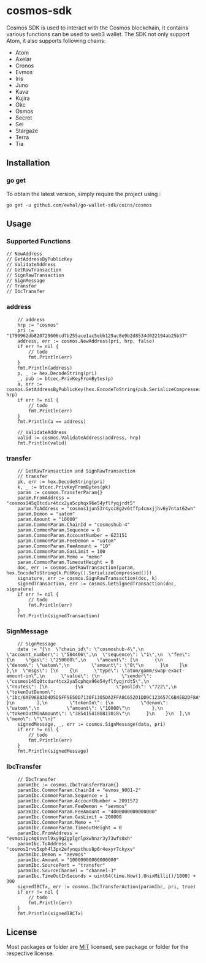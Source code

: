 # cosmos-sdk
Cosmos SDK is used to interact with the Cosmos blockchain, it contains various functions can be used to web3 wallet.
The SDK not only support Atom, it also supports following chains:
- Atom
- Axelar
- Cronos
- Evmos
- Iris
- Juno
- Kava
- Kujira
- Okc
- Osmos
- Secret
- Sei
- Stargaze
- Terra
- Tia

## Installation

### go get

To obtain the latest version, simply require the project using :

```shell
go get -u github.com/ewhal/go-wallet-sdk/coins/cosmos
```

## Usage

### Supported Functions

```golang
// NewAddress
// GetAddressByPublicKey
// ValidateAddress
// GetRawTransaction
// SignRawTransaction
// SignMessage
// Transfer
// IbcTransfer
```
### address
```golang
	// address
	hrp := "cosmos"
	pri := "1790962db820729606cd7b255ace1ac5ebb129ac8e9b2d8534d022194ab25b37"
	address, err := cosmos.NewAddress(pri, hrp, false)
	if err != nil {
		// todo
		fmt.Println(err)
	}
	fmt.Println(address)
	p, _ := hex.DecodeString(pri)
	_, pub := btcec.PrivKeyFromBytes(p)
	a, err := cosmos.GetAddressByPublicKey(hex.EncodeToString(pub.SerializeCompressed()), hrp)
	if err != nil {
		// todo
		fmt.Println(err)
	}
	fmt.Println(a == address)

	// ValidateAddress
	valid := cosmos.ValidateAddress(address, hrp)
	fmt.Println(valid)
```
### transfer
```golang
	// GetRawTransaction and SignRawTransaction
	// transfer
	pk, err := hex.DecodeString(pri)
	k, _ := btcec.PrivKeyFromBytes(pk)
	param := cosmos.TransferParam{}
	param.FromAddress = "cosmos145q0tcdur4tcx2ya5cphqx96e54yflfyqjrdt5"
	param.ToAddress = "cosmos1jun53r4ycc8g2v6tffp4cmxjjhv6y7ntat62wn"
	param.Demon = "uatom"
	param.Amount = "10000"
	param.CommonParam.ChainId = "cosmoshub-4"
	param.CommonParam.Sequence = 0
	param.CommonParam.AccountNumber = 623151
	param.CommonParam.FeeDemon = "uatom"
	param.CommonParam.FeeAmount = "10"
	param.CommonParam.GasLimit = 100
	param.CommonParam.Memo = "memo"
	param.CommonParam.TimeoutHeight = 0
	doc, err := cosmos.GetRawTransaction(param, hex.EncodeToString(k.PubKey().SerializeCompressed()))
	signature, err := cosmos.SignRawTransaction(doc, k)
	signedTransaction, err := cosmos.GetSignedTransaction(doc, signature)
	if err != nil {
		// todo
		fmt.Println(err)
	}
	fmt.Println(signedTransaction)
```
### SignMessage
```golang
	// SignMessage
	data := "{\n  \"chain_id\": \"cosmoshub-4\",\n  \"account_number\": \"584406\",\n  \"sequence\": \"1\",\n  \"fee\": {\n    \"gas\": \"250000\",\n    \"amount\": [\n      {\n        \"denom\": \"uatom\",\n        \"amount\": \"0\"\n      }\n    ]\n  },\n  \"msgs\": [\n    {\n      \"type\": \"atom/gamm/swap-exact-amount-in\",\n      \"value\": {\n        \"sender\": \"cosmos145q0tcdur4tcx2ya5cphqx96e54yflfyqjrdt5\",\n        \"routes\": [\n          {\n            \"poolId\": \"722\",\n            \"tokenOutDenom\": \"ibc/6AE98883D4D5D5FF9E50D7130F1305DA2FFA0C652D1DD9C123657C6B4EB2DF8A\"\n          }\n        ],\n        \"tokenIn\": {\n          \"denom\": \"uatom\",\n          \"amount\": \"10000\"\n        },\n        \"tokenOutMinAmount\": \"3854154180813018\"\n      }\n    }\n  ],\n  \"memo\": \"\"\n}"
	signedMessage, _, err := cosmos.SignMessage(data, pri)
	if err != nil {
		// todo
		fmt.Println(err)
	}
	fmt.Println(signedMessage)
```
### IbcTransfer
```golang
	// IbcTransfer
	paramIbc := cosmos.IbcTransferParam{}
	paramIbc.CommonParam.ChainId = "evmos_9001-2"
	paramIbc.CommonParam.Sequence = 1
	paramIbc.CommonParam.AccountNumber = 2091572
	paramIbc.CommonParam.FeeDemon = "aevmos"
	paramIbc.CommonParam.FeeAmount = "4000000000000000"
	paramIbc.CommonParam.GasLimit = 200000
	paramIbc.CommonParam.Memo = ""
	paramIbc.CommonParam.TimeoutHeight = 0
	paramIbc.FromAddress = "evmos1yc4q6svsl9xy9g2gplgnlpxwhnzr3y73wfs0xh"
	paramIbc.ToAddress = "cosmos1rvs5xph4l3px2efynqsthus8p6r4exyr7ckyxv"
	paramIbc.Demon = "aevmos"
	paramIbc.Amount = "10000000000000000"
	paramIbc.SourcePort = "transfer"
	paramIbc.SourceChannel = "channel-3"
	paramIbc.TimeOutInSeconds = uint64(time.Now().UnixMilli()/1000) + 300
	signedIBCTx, err := cosmos.IbcTransferAction(paramIbc, pri, true)
	if err != nil {
		// todo
		fmt.Println(err)
	}
	fmt.Println(signedIBCTx)
```

## License
Most packages or folder are [MIT](<https://github.com/ewhal/go-wallet-sdk/blob/main/coins/cosmos/LICENSE>) licensed, see package or folder for the respective license.
